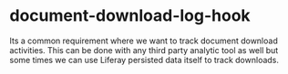 document-download-log-hook
==========================

Its a common requirement where we want to track document download activities. This can be done with any third party analytic tool as well but some times we can use Liferay persisted data itself to track downloads.
